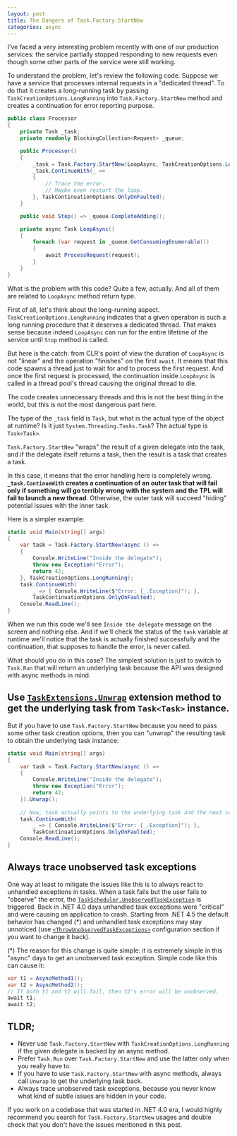 ```yaml
---
layout: post
title: The Dangers of Task.Factory.StartNew
categories: async
---
```


I've faced a very interesting problem recently with one of our production services: the service partially stopped responding to new requests even though some other parts of the service were still working.

To understand the problem, let's review the following code. Suppose we have a service that processes internal requests in a "dedicated thread". To do that it creates a long-running task by passing `TaskCreationOptions.LongRunning` into `Task.Factory.StartNew` method and creates a continuation for error reporting purpose.

```csharp
public class Processor
{
    private Task _task;
    private readonly BlockingCollection<Request> _queue;

    public Processor()
    {
        _task = Task.Factory.StartNew(LoopAsync, TaskCreationOptions.LongRunning);
        _task.ContinueWith(_ =>
        {
            // Trace the error.
            // Maybe even restart the loop.
        }, TaskContinuationOptions.OnlyOnFaulted);
    }

    public void Stop() => _queue.CompleteAdding();

    private async Task LoopAsync()
    {
        foreach (var request in _queue.GetConsumingEnumerable())
        {
            await ProcessRequest(request);
        }
    }
}
```

What is the problem with this code? Quite a few, actually. And all of them are related to `LoopAsync` method return type.

First of all, let's think about the long-running aspect. `TaskCreationOptions.LongRunning` indicates that a given operation is such a long running procedure that it deserves a dedicated thread. That makes sense because indeed `LoopAsync` can run for the entire lifetime of the service until `Stop` method is called.

But here is the catch: from CLR's point of view the duration of `LoopAsync` is not "linear" and the operation "finishes" on the first `await`. It means that this code spawns a thread just to wait for and to process the first request. And once the first request is processed, the continuation inside `LoopAsync` is called in a thread pool's thread causing the original thread to die.

The code creates unnecessary threads and this is not the best thing in the world, but this is not the most dangerous part here.

The type of the `_task` field is `Task`, but what is the actual type of the object at runtime? Is it just `System.Threading.Tasks.Task`? The actual type is `Task<Task>`.

`Task.Factory.StartNew` "wraps" the result of a given delegate into the task, and if the delegate itself returns a task, then the result is a task that creates a task.

In this case, it means that the error handling here is completely wrong. **`_task.ContinueWith` creates a continuation of an outer task that will fail only if something will go terribly wrong with the system and the TPL will fail to launch a new thread**. Otherwise, the outer task will succeed "hiding" potential issues with the inner task.

Here is a simpler example:

```csharp
static void Main(string[] args)
{
    var task = Task.Factory.StartNew(async () =>
    {
        Console.WriteLine("Inside the delegate");
        throw new Exception("Error");
        return 42;
    }, TaskCreationOptions.LongRunning);
    task.ContinueWith(
        _ => { Console.WriteLine($"Error: {_.Exception}"); }, 
        TaskContinuationOptions.OnlyOnFaulted);
    Console.ReadLine();
}
```

When we run this code we'll see `Inside the delegate` message on the screen and nothing else. And if we'll check the status of the `task` variable at runtime we'll notice that the task is actually finished successfully and the continuation, that supposes to handle the error, is never called.

What should you do in this case? The simplest solution is just to switch to `Task.Run` that will return an underlying task because the API was designed with async methods in mind.

## Use [`TaskExtensions.Unwrap`](https://referencesource.microsoft.com/#System.Core/System/Threading/Tasks/TaskExtensions.cs,123) extension method to get the underlying task from `Task<Task>` instance.

But if you have to use `Task.Factory.StartNew` because you need to pass some other task creation options, then you can "unwrap" the resulting task to obtain the underlying task instance:

```csharp
static void Main(string[] args)
{
    var task = Task.Factory.StartNew(async () =>
    {
        Console.WriteLine("Inside the delegate");
        throw new Exception("Error");
        return 42;
    }).Unwrap();
    
    // Now, task actually points to the underlying task and the next continuation works as expected.
    task.ContinueWith(
        _ => { Console.WriteLine($"Error: {_.Exception}"); }, 
        TaskContinuationOptions.OnlyOnFaulted);
    Console.ReadLine();
}
```

## Always trace unobserved task exceptions

One way at least to mitigate the issues like this is to always react to unhandled exceptions in tasks. When a task fails but the user fails to "observe" the error, the [`TaskScheduler.UnobservedTaskException`](https://referencesource.microsoft.com/#mscorlib/system/threading/Tasks/TaskScheduler.cs,479) is triggered. Back in .NET 4.0 days unhandled task exceptions were "critical" and were causing an application to crash. Starting from .NET 4.5 the default behavior has changed (*) and unhandled task exceptions may stay unnoticed (use [`<ThrowUnobservedTaskExceptions>`](https://docs.microsoft.com/en-us/dotnet/framework/configure-apps/file-schema/runtime/throwunobservedtaskexceptions-element) configuration section if you want to change it back).

(*) The reason for this change is quite simple: it is extremely simple in this "async" days to get an unobserved task exception. Simple code like this can cause it:

```csharp
var t1 = AsyncMethod1();
var t2 = AsyncMethod2();
// If both t1 and t2 will fail, then t2's error will be unobserved.
await t1;
await t2;
```

## TLDR;
* Never use `Task.Factory.StartNew` with `TaskCreationOptions.LongRunning` if the given delegate is backed by an async method.
* Prefer `Task.Run` over `Task.Factory.StartNew` and use the latter only when you really have to.
* If you have to use `Task.Factory.StartNew` with async methods, always call `Unwrap` to get the underlying task back.
* Always trace unobserved task exceptions, because you never know what kind of subtle issues are hidden in your code. 

If you work on a codebase that was started in .NET 4.0 era, I would highly recommend you search for `Task.Factory.StartNew` usages and double check that you don't have the issues mentioned in this post.